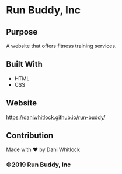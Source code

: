 # Run Buddy, Inc
## Purpose
A website that offers fitness training services. 

## Built With
* HTML
* CSS

## Website 
https://daniwhitlock.github.io/run-buddy/

## Contribution
Made with ❤️ by Dani Whitlock

###  ©️2019 Run Buddy, Inc
